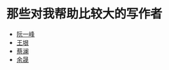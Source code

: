 # 那些对我帮助比较大的写作者

- [阮一峰](http://www.ruanyifeng.com/blog/archives.html)
- [王垠](http://www.yinwang.org/)
- [蔡澜](https://search.douban.com/book/subject_search?search_text=%E8%94%A1%E6%BE%9C&cat=1001)
- [余晟](https://search.douban.com/book/subject_search?search_text=%E4%BD%99%E6%99%9F&cat=1001)


